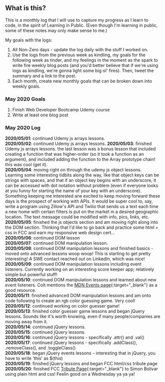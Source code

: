 ## What is this? ##
This is a monthly log that I will use to capture my progress as I learn to code, in the spirit of Learning in Public. (Even though I'm learning in public, some of these notes may only make sense to me.)    

My goals with the logs:
1. All Non-Zero days - update the log daily with the stuff I worked on.
2. Use the logs from the previous week as kindling, my goals for the following week as tinder, and my feelings in the moment as the spark to write fire weekly blog posts (and you'd better believe that if we're using logs as kindling, we're gonna light some big ol' fires). Then, tweet the summary and a link to the post.
3. Each month, create new monthly goals that can be broken down into weekly goals.

### May 2020 Goals
1. Finish Web Developer Bootcamp Udemy course
2. Write at least one blog post

### May 2020 Log
**2020/05/01**: continued Udemy js arrays lessons.    
**2020/05/02**: continued Udemy js arrays lessons.
**2020/05/03**: finished Udemy js arrays lessons. the last lesson was a bonus lesson that included creating a function that was higher-order (so it took a function as an argument), and included adding the function to the Array prototype chain! this was cool (get it).    
**2020/05/04**: moving right on through the udemy js object lessons. Learning some interesting tidbits along the way, like that object keys can be strings with spaces, and that if an object key begins with an underscore, it can be accessed with dot notation without problem (even if everyone looks at you funny for starting the name of your key with an underscore). Something keeping me interested ane excited to keep moving forward these days is the prospect of working with APIs. It would be super cool to, say, write a program using Zillow's API and Twilio that sends us a text each time a new home with certain filters is put on the market in a desired geographic location. The text message could be modified with info, pics, links, etc.    
**2020/05/05**: finished the js objects section and am moving right along into the DOM section. Thinking that I'd like to go back and practice some html + css in FCC and earn my responsive web design cert...     
**2020/05/06**: continued DOM lesson    
**2020/05/07**: continued DOM manipulation lesson.    
**2020/05/08**: continued DOM manipulation lessons and finished basics - moved onto advanced lessons woop woop! This is starting to get pretty interesting! A SWE contact reached out on LinkedIn, which was nice!    
**2020/05/09**: continued DOM manipulation lessons including event listeners. Currently working on an interesting score keeper app; relatively simple but powerful stuff!    
**2020/05/10**: continued DOM manipulation lessons and learned about new event listeners. Colt mentions the [MDN Events page](https://developer.mozilla.org/en-US/docs/Web/Events){:target="\_blank"} as a good resource.    
**2020/05/11**: finished advanced DOM manipulation lessons and am onto code following to create an rgb color guessing game. Very cool!    
**2020/05/12**: continued working on color guesser game!    
**2020/05/13**: finished color guesser game lessons and began jQuery lessons. Sounds like it's worth knowing, even if many people/companies are moving away from it.    
**2020/05/14**: continued jQuery lessons.    
**2020/05/15**: continued jQuery lessons.    
**2020/05/16**: continued jQuery lessons - specifically .attr() and .val()    
**2020/05/17**: continued jQuery lessons - specifically .addClass(), .removeClass(), and .toggleClass()    
**2020/05/18**: began jQuery events lessons - interesting that in jQuery, you have to write 'this' as $(this)    
**2020/05/19**: finished jQuery lessons and began FCC html/css tribute page    
**2020/05/20**: finished FCC [Tribute Page](https://codepen.io/jahberk/full/XWmogjp){:target="\_blank"} to Simon Bolivar using plain html and css! Feelin good on a Wednesday ya ya ya!    
